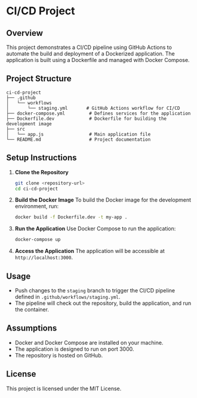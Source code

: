 # CI/CD Project

## Overview
This project demonstrates a CI/CD pipeline using GitHub Actions to automate the build and deployment of a Dockerized application. The application is built using a Dockerfile and managed with Docker Compose.

## Project Structure
```
ci-cd-project
├── .github
│   └── workflows
│       └── staging.yml       # GitHub Actions workflow for CI/CD
├── docker-compose.yml         # Defines services for the application
├── Dockerfile.dev             # Dockerfile for building the development image
├── src
│   └── app.js                 # Main application file
└── README.md                  # Project documentation
```

## Setup Instructions

1. **Clone the Repository**
   ```bash
   git clone <repository-url>
   cd ci-cd-project
   ```

2. **Build the Docker Image**
   To build the Docker image for the development environment, run:
   ```bash
   docker build -f Dockerfile.dev -t my-app .
   ```

3. **Run the Application**
   Use Docker Compose to run the application:
   ```bash
   docker-compose up
   ```

4. **Access the Application**
   The application will be accessible at `http://localhost:3000`.

## Usage
- Push changes to the `staging` branch to trigger the CI/CD pipeline defined in `.github/workflows/staging.yml`.
- The pipeline will check out the repository, build the application, and run the container.

## Assumptions
- Docker and Docker Compose are installed on your machine.
- The application is designed to run on port 3000.
- The repository is hosted on GitHub.

## License
This project is licensed under the MIT License.
